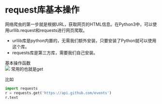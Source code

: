 # request库基本操作

网络爬虫的第一步就是根据URL，获取网页的HTML信息。在Python3中，可以使用urllib.request和requests进行网页爬取。

+ urllib库是python内置的，无需我们额外安装，只要安装了Python就可以使用这个库。
+ requests库是第三方库，需要我们自己安装。

基本操作函数  
![](https://atts.w3cschool.cn/attachments/image/20180517/1526540611518773.jpg)
常用的也就是get

比如
```python
import requests
r = requests.get('https://api.github.com/events')
r.text
```








